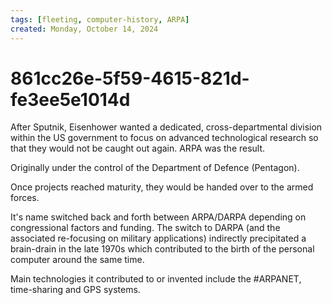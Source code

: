 ```yaml
---
tags: [fleeting, computer-history, ARPA]
created: Monday, October 14, 2024
---
```


# 861cc26e-5f59-4615-821d-fe3ee5e1014d

After Sputnik, Eisenhower wanted a dedicated, cross-departmental division within
the US government to focus on advanced technological research so that they would
not be caught out again. ARPA was the result.

Originally under the control of the Department of Defence (Pentagon).

Once projects reached maturity, they would be handed over to the armed forces.

It's name switched back and forth between ARPA/DARPA depending on congressional
factors and funding. The switch to DARPA (and the associated re-focusing on
military applications) indirectly precipitated a brain-drain in the late 1970s
which contributed to the birth of the personal computer around the same time.

Main technologies it contributed to or invented include the #ARPANET,
time-sharing and GPS systems.
